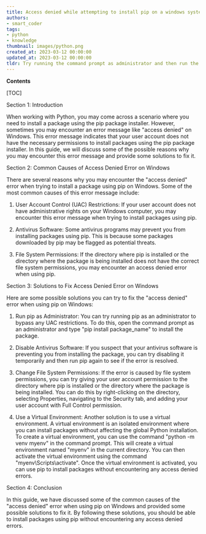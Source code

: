 ```yaml
---
title: Access denied while attempting to install pip on a windows system
authors:
- smart_coder
tags:
- python
- knowledge
thumbnail: images/python.png
created_at: 2023-03-12 00:00:00
updated_at: 2023-03-12 00:00:00
tldr: Try running the command prompt as administrator and then run the `pip install` command again.
---
```


**Contents**

[TOC]

Section 1: Introduction

When working with Python, you may come across a scenario where you need to install a package using the pip package installer. However, sometimes you may encounter an error message like "access denied" on Windows. This error message indicates that your user account does not have the necessary permissions to install packages using the pip package installer. In this guide, we will discuss some of the possible reasons why you may encounter this error message and provide some solutions to fix it.

Section 2: Common Causes of Access Denied Error on Windows

There are several reasons why you may encounter the "access denied" error when trying to install a package using pip on Windows. Some of the most common causes of this error message include:

1. User Account Control (UAC) Restrictions: If your user account does not have administrative rights on your Windows computer, you may encounter this error message when trying to install packages using pip.

2. Antivirus Software: Some antivirus programs may prevent you from installing packages using pip. This is because some packages downloaded by pip may be flagged as potential threats.

3. File System Permissions: If the directory where pip is installed or the directory where the package is being installed does not have the correct file system permissions, you may encounter an access denied error when using pip.

Section 3: Solutions to Fix Access Denied Error on Windows

Here are some possible solutions you can try to fix the "access denied" error when using pip on Windows:

1. Run pip as Administrator: You can try running pip as an administrator to bypass any UAC restrictions. To do this, open the command prompt as an administrator and type "pip install package_name" to install the package.

2. Disable Antivirus Software: If you suspect that your antivirus software is preventing you from installing the package, you can try disabling it temporarily and then run pip again to see if the error is resolved.

3. Change File System Permissions: If the error is caused by file system permissions, you can try giving your user account permission to the directory where pip is installed or the directory where the package is being installed. You can do this by right-clicking on the directory, selecting Properties, navigating to the Security tab, and adding your user account with Full Control permission.

4. Use a Virtual Environment: Another solution is to use a virtual environment. A virtual environment is an isolated environment where you can install packages without affecting the global Python installation. To create a virtual environment, you can use the command "python -m venv myenv" in the command prompt. This will create a virtual environment named "myenv" in the current directory. You can then activate the virtual environment using the command "myenv\Scripts\activate". Once the virtual environment is activated, you can use pip to install packages without encountering any access denied errors.

Section 4: Conclusion

In this guide, we have discussed some of the common causes of the "access denied" error when using pip on Windows and provided some possible solutions to fix it. By following these solutions, you should be able to install packages using pip without encountering any access denied errors.
